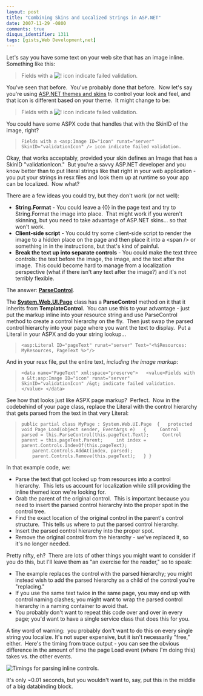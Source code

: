 ```yaml
---
layout: post
title: "Combining Skins and Localized Strings in ASP.NET"
date: 2007-11-29 -0800
comments: true
disqus_identifier: 1311
tags: [gists,Web Development,net]
---
```

Let's say you have some text on your web site that has an image inline. 
Something like this:

> Fields with a
> ![!](https://hyqi8g.dm2302.livefilestore.com/y2pYX9r-C6QcTP2JxGEhAiAPXlhRmUahxPXP_HRDzGZiHSHg6cELVsUJW07OjT87qt5Cg1cKH2l5UFP0rquoyeXqAUH7oJCP6teFusfbzYI-Fw/20071129failedvalidation1.gif?psid=1) icon
> indicate failed validation.

You've seen that before.  You've probably done that before.  Now let's
say you're using [ASP.NET themes and
skins](http://msdn2.microsoft.com/en-us/library/ykzx33wh.aspx) to
control your look and feel, and that icon is different based on your
theme.  It might change to be:

> Fields with a
> ![!](https://hyqi8g.dm2303.livefilestore.com/y2pvF7UGvuAa3auXTODXnsESeBHpbApV1A9FNv9i81Lyloa9KCjCu-VGAE9uScDQpSpG-tZiDFQL1nyL0Wl70CCJvxLOWWer1sUQDEzY6lRdI8/20071129failedvalidation2.gif?psid=1) icon
> indicate failed validation.

You could have some ASPX code that handles that with the SkinID of the
image, right?

> `Fields with a <asp:Image ID="icon" runat="server" SkinID="validationIcon" /> icon indicate failed validation.`

Okay, that works acceptably, provided your skin defines an Image that
has a SkinID "validationIcon."  But you're a savvy ASP.NET developer and
you know better than to put literal strings like that right in your web
application - you put your strings in resx files and look them up at
runtime so your app can be localized.  Now what?

There are a few ideas you could try, but they don't work (or not well):

-   **String.Format** - You could leave a {0} in the page text and try
    to String.Format the image into place.  That might work if you
    weren't skinning, but you need to take advantage of ASP.NET skins...
    so that won't work.
-   **Client-side script** - You could try some client-side script to
    render the image to a hidden place on the page and then place it
    into a \<span /\> or something in in the instructions, but that's
    kind of painful.
-   **Break the text up into separate controls** - You could make the
    text three controls: the text before the image, the image, and the
    text after the image.  This could become hard to manage from a
    localization perspective (what if there isn't any text after the
    image?) and it's not terribly flexible.

The answer:
**[ParseControl](http://msdn2.microsoft.com/en-us/library/kz3ffe28.aspx)**.

The
**[System.Web.UI.Page](http://msdn2.microsoft.com/En-US/library/system.web.ui.page.aspx)**
class has a **ParseControl** method on it that it inherits from
**TemplateControl**.  You can use this to your advantage - just put the
markup inline into your resource string and use ParseControl method to
create a control hierarchy on the fly.  Then just swap the parsed
control hierarchy into your page where you want the text to display. 
Put a Literal in your ASPX and do your string lookup...

> `<asp:Literal ID="pageText" runat="server" Text="<%$Resources: MyResources, PageText %>"/>`

And in your resx file, put the entire text, *including the image
markup*:

> `<data name="PageText" xml:space="preserve">   <value>Fields with a &lt;asp:Image ID="icon" runat="server" SkinID="validationIcon" /&gt; indicate failed validation.</value> </data>`

See how that looks just like ASPX page markup?  Perfect.  Now in the
codebehind of your page class, replace the Literal with the control
hierarchy that gets parsed from the text in that very Literal:

> `public partial class MyPage : System.Web.UI.Page  {   protected void Page_Load(object sender, EventArgs e)   {     Control parsed = this.ParseControl(this.pageText.Text);     Control parent = this.pageText.Parent;     int index = parent.Controls.IndexOf(this.pageText);     parent.Controls.AddAt(index, parsed);     parent.Controls.Remove(this.pageText);   } } `

In that example code, we:

-   Parse the text that got looked up from resources into a control
    hierarchy.  This lets us account for localization while still
    providing the inline themed icon we're looking for.
-   Grab the parent of the original control.  This is important because
    you need to insert the parsed control hierarchy into the proper spot
    in the control tree.
-   Find the exact location of the original control in the parent's
    control structure.  This tells us where to put the parsed control
    hierarchy.
-   Insert the parsed control hierarchy into the proper spot.
-   Remove the original control from the hierarchy - we've replaced it,
    so it's no longer needed.

Pretty nifty, eh?  There are lots of other things you might want to
consider if you do this, but I'll leave them as "an exercise for the
reader," so to speak:

-   The example replaces the control with the parsed hierarchy; you
    might instead wish to add the parsed hierarchy as a child of the
    control you're "replacing."
-   If you use the same text twice in the same page, you may end up with
    control naming clashes; you might want to wrap the parsed control
    hierarchy in a naming container to avoid that.
-   You probably don't want to repeat this code over and over in every
    page; you'd want to have a single service class that does this for
    you.

A tiny word of warning:  you probably don't want to do this on every
single string you localize. It's not super expensive, but it isn't
necessarily "free," either.  Here's the timing from trace output - you
can see the obvious difference in the amount of time the page Load event
(where I'm doing this) takes vs. the other events.

![Timings for parsing inline
controls.](https://hyqi8g.dm2302.livefilestore.com/y2p3UTr5wlVeq5q325o1nho1-F2-1vHHJSPUdL7KWmIJjiAQtjY6OIAj1se1t4GK_cykZAR6T-ugidZwRa0nLB3qOquVuLCVdQCwZmIyGv7Gu8/20071129parsetimings.gif?psid=1)

It's only \~0.01 seconds, but you wouldn't want to, say, put this in the
middle of a big databinding block.

